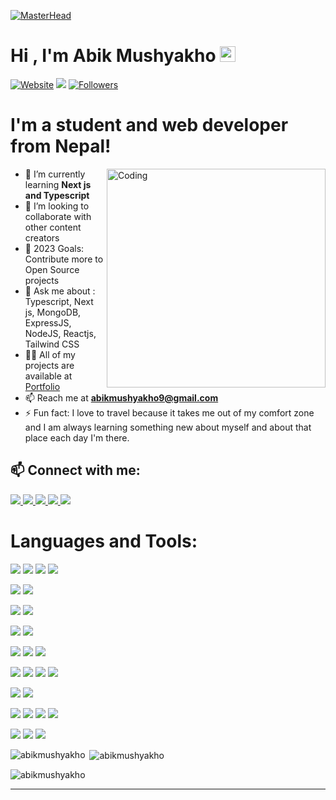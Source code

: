 [![MasterHead](http://propulsive.in/assets/img/service-icon/web.gif)](https://github.com/AbikMushyakho)

# Hi , I'm Abik Mushyakho <img src="https://media.giphy.com/media/hvRJCLFzcasrR4ia7z/giphy.gif" width="25px">

[![Website](https://img.shields.io/website?label=Abik_Mushyakho-PortFolio&style=for-the-badge&url=http%3A%2F%2Fabik-mushyakho-portfolio.herokuapp.com)][website]
[![](https://komarev.com/ghpvc/?username=AbikMushyakho&style=for-the-badge)][github]
[![Followers](https://img.shields.io/github/followers/abikmushyakho?color=1DA1F2&logo=github&style=for-the-badge)][github]

# I'm a student and web developer from Nepal!

<img align="right" alt="Coding" width="350" src="https://globaleducation.s3.ap-south-1.amazonaws.com/globaledu/gif/front-end-development.gif">

- 🌱 I’m currently learning **Next js and Typescript**
- 👯 I’m looking to collaborate with other content creators
- 🥅 2023 Goals: Contribute more to Open Source projects
- 💬 Ask me about : Typescript, Next js, MongoDB, ExpressJS, NodeJS, Reactjs, Tailwind CSS
- 👨‍💻 All of my projects are available at [Portfolio][website]
- 📫 Reach me at **abikmushyakho9@gmail.com**
- ⚡ Fun fact: I love to travel because it takes me out of my comfort zone and I am always learning something new about myself and about that place each day I'm there.

## 📫 Connect with me:
<a href="mailto:abikmushyakho9@gmail.com" target="blank">
  <img src="https://img.shields.io/badge/Gmail-D14836?style=for-the-badge&logo=gmail&logoColor=white">
</a> 
<a href="https://linkedin.com/in/abik-mushyakho-3a4149184" target="blank">
  <img src="https://img.shields.io/badge/LinkedIn-0077B5?style=for-the-badge&logo=linkedin&logoColor=white">
</a>
<a href="https://fb.com/abik.mushyakho" target="blank">
  <img src="https://img.shields.io/badge/Facebook-1877F2?style=for-the-badge&logo=facebook&logoColor=white">
</a>
<a href="https://twitter.com/abik_mushyakho" target="blank">
  <img src="https://img.shields.io/badge/Twitter-1DA1F2?style=for-the-badge&logo=twitter&logoColor=white">
</a> 
<a href="https://stackoverflow.com/users/20320426" target="blank">
  <img src="https://img.shields.io/badge/Stack_Overflow-FE7A16?style=for-the-badge&logo=stack-overflow&logoColor=white">
</a>

<br/>


# Languages and Tools:
![](https://img.shields.io/badge/HTML5-E34F26?style=for-the-badge&logo=html5&logoColor=white)
![](https://img.shields.io/badge/CSS3-1572B6?style=for-the-badge&logo=css3&logoColor=white)
![](https://img.shields.io/badge/Sass-CC6699?style=for-the-badge&logo=sass&logoColor=white)
![](https://img.shields.io/badge/Tailwind_CSS-38B2AC?style=for-the-badge&logo=tailwind-css&logoColor=white)

![](https://img.shields.io/badge/JavaScript-F7DF1E?style=for-the-badge&logo=javascript&logoColor=black)
![](https://img.shields.io/badge/TypeScript-007ACC?style=for-the-badge&logo=typescript&logoColor=white)

![](https://img.shields.io/badge/React-20232A?style=for-the-badge&logo=react&logoColor=61DAFB)
![](https://img.shields.io/badge/Redux-593D88?style=for-the-badge&logo=redux&logoColor=white)


![](https://img.shields.io/badge/Express.js-404D59?style=for-the-badge)
![](https://img.shields.io/badge/Node.js-43853D?style=for-the-badge&logo=node.js&logoColor=white)

![](https://img.shields.io/badge/MySQL-00000F?style=for-the-badge&logo=mysql&logoColor=white)
![](https://img.shields.io/badge/PostgreSQL-316192?style=for-the-badge&logo=postgresql&logoColor=white)
![](https://img.shields.io/badge/MongoDB-4EA94B?style=for-the-badge&logo=mongodb&logoColor=white)

![](https://img.shields.io/badge/Microsoft_Azure-0089D6?style=for-the-badge&logo=microsoft-azure&logoColor=white)
![](https://img.shields.io/badge/Heroku-430098?style=for-the-badge&logo=heroku&logoColor=white)
![](https://img.shields.io/badge/Netlify-00C7B7?style=for-the-badge&logo=netlify&logoColor=white)
![](https://img.shields.io/badge/Vercel-000000?style=for-the-badge&logo=vercel&logoColor=white)

![](https://img.shields.io/badge/Discord-7289DA?style=for-the-badge&logo=discord&logoColor=white)
![](https://img.shields.io/badge/LinkedIn-0077B5?style=for-the-badge&logo=linkedin&logoColor=white)

![](https://img.shields.io/badge/Linux-FCC624?style=for-the-badge&logo=linux&logoColor=black)
![](https://img.shields.io/badge/Windows-0078D6?style=for-the-badge&logo=windows&logoColor=white)
![](https://img.shields.io/badge/GitLab-330F63?style=for-the-badge&logo=gitlab&logoColor=white)
![](https://img.shields.io/badge/GitHub-100000?style=for-the-badge&logo=github&logoColor=white)

![](https://img.shields.io/badge/Adobe%20Photoshop-31A8FF?style=for-the-badge&logo=Adobe%20Photoshop&logoColor=black)
![](https://img.shields.io/badge/Figma-F24E1E?style=for-the-badge&logo=figma&logoColor=white)
![](https://img.shields.io/badge/Adobe%20Premiere%20Pro-9999FF?style=for-the-badge&logo=Adobe%20Premiere%20Pro&logoColor=white)



<p><img align="left" src="https://github-readme-stats.vercel.app/api/top-langs?username=abikmushyakho&show_icons=true&locale=en&layout=compact" alt="abikmushyakho"/></p>

<p>&nbsp;<img align="center" src="https://github-readme-stats.vercel.app/api?username=abikmushyakho&show_icons=true&locale=en" alt="abikmushyakho" /></p>

<p><img align="center" src="https://github-readme-streak-stats.herokuapp.com/?user=abikmushyakho&" alt="abikmushyakho"  /></p>


---

[website]: https://abik.com.np/
[email]: abikmushyakho9@gmail.com
[twitter]: https://twitter.com/abik_mushyakho
[facebook]: https://fb.com/abik.mushyakho
[linkedin]: https://linkedin.com/in/abik-mushyakho-3a4149184
[github]: https://github.com/AbikMushyakho
[stackoverflow]: https://stackoverflow.com/users/20320426
